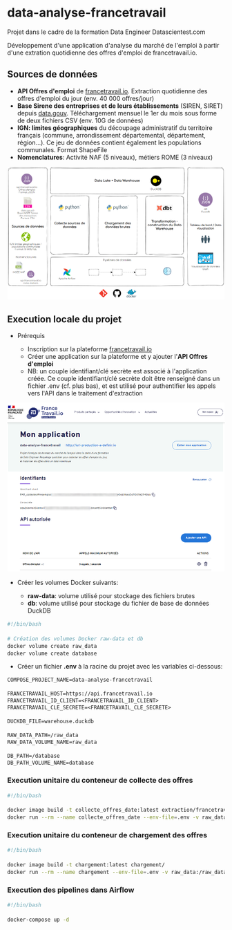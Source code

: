 # data-analyse-francetravail

Projet dans le cadre de la formation Data Engineer Datascientest.com

Développement d'une application d'analyse du marché de l'emploi à partir d'une extration quotidienne des offres d'emploi de francetravail.io.

## Sources de données

- **API Offres d'emploi** de [francetravail.io](https://francetravail.io). Extraction quotidienne des offres d'emploi du jour (env. 40 000 offres/jour)
- **Base Sirene des entreprises et de leurs établissements** (SIREN, SIRET) depuis [data.gouv](<https://www.data.gouv.fr/fr/datasets/base-sirene-des-entreprises-et-de-leurs-etablissements-siren-siret/>). Téléchargement mensuel le 1er du mois sous forme de deux fichiers CSV (env. 10G de données)
- **IGN: limites géographiques** du découpage administratif du territoire français (commune, arrondissement départemental, département, région...). Ce jeu de données contient également les populations communales. Format ShapeFile
- **Nomenclatures**: Activité NAF (5 niveaux), métiers ROME (3 niveaux)

![vue-fonctionnelle](/doc/img/vue-fonctionnelle.png)

## Execution locale du projet

- Prérequis

  - Inscription sur la plateforme [francetravail.io](https://francetravail.io/inscription)
  - Créer une application sur la plateforme et y ajouter l'**API Offres d'emploi**
  - NB: un couple identifiant/clé secrète est associé à l'application créée. Ce couple identifiant/clé secrète doit être renseigné dans un fichier .env (cf. plus bas), et est utilisé pour authentifier les appels vers l'API dans le traitement d'extraction

![interface web Airflow](/doc/img/francetravail.png)

- Créer les volumes Docker suivants:

  - **raw-data**: volume utilisé pour stockage des fichiers brutes
  - **db**: volume utilisé pour stockage du fichier de base de données DuckDB

```bash
#!/bin/bash

# Création des volumes Docker raw-data et db
docker volume create raw_data
docker volume create database
```

- Créer un fichier **.env** à la racine du projet avec les variables ci-dessous:

```text
COMPOSE_PROJECT_NAME=data-analyse-francetravail

FRANCETRAVAIL_HOST=https://api.francetravail.io
FRANCETRAVAIL_ID_CLIENT=<FRANCETRAVAIL_ID_CLIENT>
FRANCETRAVAIL_CLE_SECRETE=<FRANCETRAVAIL_CLE_SECRETE>

DUCKDB_FILE=warehouse.duckdb

RAW_DATA_PATH=/raw_data
RAW_DATA_VOLUME_NAME=raw_data

DB_PATH=/database
DB_PATH_VOLUME_NAME=database
```

### Execution unitaire du conteneur de collecte des offres

```bash
#!/bin/bash

docker image build -t collecte_offres_date:latest extraction/francetravail/
docker run --rm --name collecte_offres_date --env-file=.env -v raw_data:/raw_data -e DATE_CREATION='2024-05-22' collecte_offres_date:latest python ./collecte_offres_date.py
```

### Execution unitaire du conteneur de chargement des offres

```bash
#!/bin/bash

docker image build -t chargement:latest chargement/
docker run --rm --name chargement --env-file=.env -v raw_data:/raw_data -v database:/database -e DATE_CREATION='2024-05-22' chargement:latest python ./chargement_offres_date.py
```

### Execution des pipelines dans Airflow

```bash
#!/bin/bash

docker-compose up -d
```